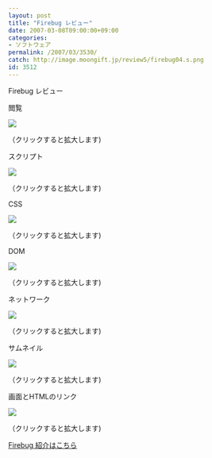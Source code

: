 ```yaml
---
layout: post
title: "Firebug レビュー"
date: 2007-03-08T09:00:00+09:00
categories:
- ソフトウェア
permalink: /2007/03/3530/
catch: http://image.moongift.jp/review5/firebug04.s.png
id: 3512
---
```

Firebug レビュー  
<!--more-->

閲覧

  

[![](http://image.moongift.jp/review5/firebug01.s.png)](http://image.moongift.jp/review5/firebug01.png)  
  
（クリックすると拡大します)

  

スクリプト

  

[![](http://image.moongift.jp/review5/firebug02.s.png)](http://image.moongift.jp/review5/firebug02.png)  
  
（クリックすると拡大します)

  

CSS

  

[![](http://image.moongift.jp/review5/firebug03.s.png)](http://image.moongift.jp/review5/firebug03.png)  
  
（クリックすると拡大します)

  

DOM

  

[![](http://image.moongift.jp/review5/firebug04.s.png)](http://image.moongift.jp/review5/firebug04.png)  
  
（クリックすると拡大します)

  

ネットワーク

  

[![](http://image.moongift.jp/review5/firebug05.s.png)](http://image.moongift.jp/review5/firebug05.png)  
  
（クリックすると拡大します)

  

サムネイル

  

[![](http://image.moongift.jp/review5/firebug06.s.png)](http://image.moongift.jp/review5/firebug06.png)  
  
（クリックすると拡大します)

  

画面とHTMLのリンク

  

[![](http://image.moongift.jp/review5/firebug07.s.png)](http://image.moongift.jp/review5/firebug07.png)  
  
（クリックすると拡大します)

  

[Firebug 紹介はこちら](http://oss.moongift.jp/intro/i-3521.html)

